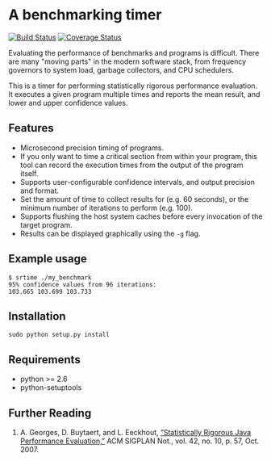 # A benchmarking timer
[![Build Status](https://travis-ci.org/ChrisCummins/srtime.svg?branch=master)](https://travis-ci.org/ChrisCummins/srtime)
[![Coverage Status](https://img.shields.io/coveralls/ChrisCummins/srtime.svg)](https://coveralls.io/r/ChrisCummins/srtime?branch=master)

Evaluating the performance of benchmarks and programs is
difficult. There are many "moving parts" in the modern software stack,
from frequency governors to system load, garbage collectors, and CPU
schedulers.

This is a timer for performing statistically rigorous performance
evaluation. It executes a given program multiple times and reports the
mean result, and lower and upper confidence values.

## Features

* Microsecond precision timing of programs.
* If you only want to time a critical section from within your
  program, this tool can record the execution times from the output of
  the program itself.
* Supports user-configurable confidence intervals, and output
  precision and format.
* Set the amount of time to collect results for (e.g. 60 seconds), or
  the minimum number of iterations to perform (e.g. 100).
* Supports flushing the host system caches before every invocation of
  the target program.
* Results can be displayed graphically using the `-g` flag.

## Example usage

```
$ srtime ./my_benchmark
95% confidence values from 96 iterations:
103.665 103.699 103.733
```

## Installation

```
sudo python setup.py install
```

## Requirements

* python >= 2.6
* python-setuptools

## Further Reading
1. A. Georges, D. Buytaert, and L. Eeckhout,
   [“Statistically Rigorous Java Performance Evaluation,”](http://www.ccs.neu.edu/racket/Performance/andy-georges-paper.pdf)
   ACM SIGPLAN Not., vol. 42, no. 10, p. 57, Oct. 2007.
